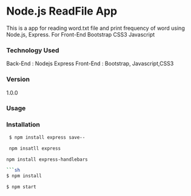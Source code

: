 # Node.js ReadFile App

This is a app for reading word.txt file and print frequency of word using Node.js, Express.
For Front-End Bootstrap CSS3 Javascript
 
### Technology Used
Back-End : Nodejs Express
Front-End : Bootstrap, Javascript,CSS3

### Version
1.0.0

### Usage


### Installation
```sh
 $ npm install express save--
 ```
 
```sh
 npm insatll express
 ```
 ```sh
 npm install express-handlebars
 
```sh
$ npm install
```

```sh
$ npm start
```
